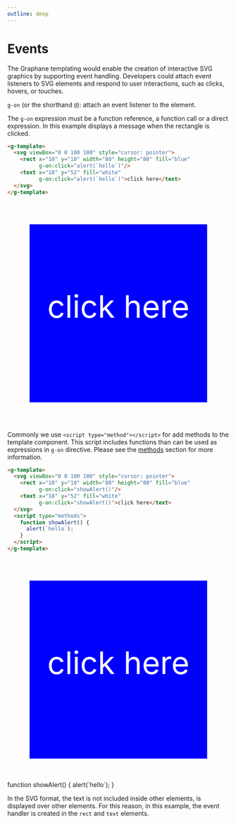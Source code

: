 ```yaml
---
outline: deep
---
```


# Events

The Graphane templating would enable the creation of interactive SVG graphics by supporting event
handling. Developers could attach event listeners to SVG elements and respond to user interactions,
such as clicks, hovers, or touches.

`g-on` (or the shorthand `@`): attach an event listener to the element.

The `g-on` expression must be a function reference, a function call or a direct expression. In this
example displays a message when the rectangle is clicked.

```html {4,6}
<g-template>
  <svg viewBox="0 0 100 100" style="cursor: pointer">
    <rect x="10" y="10" width="80" height="80" fill="blue"
          g-on:click="alert(`hello`)"/>
    <text x="18" y="52" fill="white"
          g-on:click="alert(`hello`)">click here</text>
  </svg>
</g-template>
```

<g-template>
  <svg viewBox="0 0 100 100" style="cursor: pointer">
    <rect x="10" y="10" width="80" height="80" fill="blue"
          g-on:click="alert(`hello`)"/>
    <text x="18" y="52" fill="white"
          g-on:click="alert(`hello`)">click here</text>
  </svg>
</g-template>


Commonly we use `<script type="method"></script>` for add methods to the template component. This
script includes functions than can be used as expressions in `g-on` directive. Please see
the [methods](../methods/index.md) section for more information.

```html {4,6,8-12}
<g-template>
  <svg viewBox="0 0 100 100" style="cursor: pointer">
    <rect x="10" y="10" width="80" height="80" fill="blue"
          g-on:click="showAlert()"/>
    <text x="18" y="52" fill="white"
          g-on:click="showAlert()">click here</text>
  </svg>
  <script type="methods">
    function showAlert() {
      alert(`hello`);
    }
  </script>
</g-template>
```

<g-template>
  <svg viewBox="0 0 100 100" style="cursor: pointer">
    <rect x="10" y="10" width="80" height="80" fill="blue"
          g-on:click="showAlert()"/>
    <text x="18" y="52" fill="white"
          g-on:click="showAlert()">click here</text>
  </svg>
  <g-script type="methods">
    function showAlert() {
      alert(`hello`);
    }
  </g-script>
</g-template>

In the SVG format, the text is not included inside other elements, is displayed over other 
elements. For this reason, in this example, the event handler is created in the `rect` and `text`
elements.